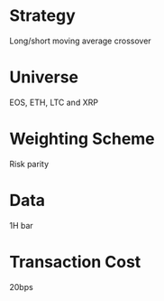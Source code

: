 
# Strategy
Long/short moving average crossover

# Universe 
EOS, ETH, LTC and XRP

# Weighting Scheme
Risk parity

# Data
1H bar

# Transaction Cost
20bps

